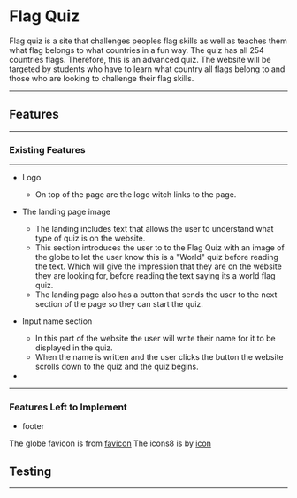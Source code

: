 # Flag Quiz #

Flag quiz is a site that challenges peoples flag skills as well as teaches them what flag belongs to what countries in a fun way. The quiz has all 254 countries flags. Therefore, this is an advanced quiz. The website will be targeted by students who have to learn what country all flags belong to and those who are looking to challenge their flag skills.

---


<!-- Photo of devices -->

## Features
---
### Existing Features
---
* Logo
  * On top of the page are the logo witch links to the page.
  
* The landing page image
  * The landing includes text that allows the user to understand what type of quiz is on the website.
  * This section introduces the user to to the Flag Quiz with an image of the globe to let the user know this is a "World" quiz before reading the text. Which will give the impression that they are on the website they are looking for, before reading the text saying its a world flag quiz.
  * The landing page also has a button that sends the user to the next section of the page so they can start the quiz.

* Input name section 
  * In this part of the website the user will write their name for it to be displayed in the quiz.
  * When the name is written and the user clicks the button the website scrolls down to the quiz and the quiz begins.

*   
<!-- flag answer 
button -->
---

### Features Left to Implement 
* footer

The globe favicon is from [favicon](https://icons8.com/icon/63766/globe")
The icons8 is by [icon](https://icons8.com)
## Testing 
---

<!-- <p>
    <a href="http://jigsaw.w3.org/css-validator/check/referer">
        <img style="border:0;width:88px;height:31px"
            src="http://jigsaw.w3.org/css-validator/images/vcss"
            alt="Valid CSS!" />
    </a>
</p>
            
Valid CSS!
<p>
<a href="http://jigsaw.w3.org/css-validator/check/referer">
    <img style="border:0;width:88px;height:31px"
        src="http://jigsaw.w3.org/css-validator/images/vcss-blue"
        alt="Valid CSS!" />
    </a>
</p>
        -->